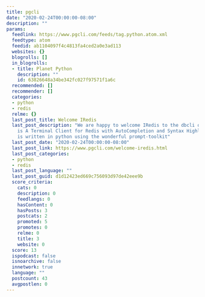 ```yaml
---
title: pgcli
date: "2020-02-24T00:00:00-08:00"
description: ""
params:
  feedlink: https://www.pgcli.com/feeds/tag.python.atom.xml
  feedtype: atom
  feedid: ab1104097f4c4813fa4ced2a0e3ad113
  websites: {}
  blogrolls: []
  in_blogrolls:
  - title: Planet Python
    description: ""
    id: 63826648a34be342fc027f97571f1a6c
  recommended: []
  recommender: []
  categories:
  - python
  - redis
  relme: {}
  last_post_title: Welcome IRedis
  last_post_description: "We are happy to welcome IRedis to the dbcli org. \nIRedis
    is A Terminal Client for Redis with AutoCompletion and Syntax Highlighting. \n\n\nIRedis
    is written in python using the wonderful prompt-toolkit"
  last_post_date: "2020-02-24T00:00:00-08:00"
  last_post_link: https://www.pgcli.com/welcome-iredis.html
  last_post_categories:
  - python
  - redis
  last_post_language: ""
  last_post_guid: d1d12423ed669c756093d97de42eee9b
  score_criteria:
    cats: 0
    description: 0
    feedlangs: 0
    hasContent: 0
    hasPosts: 3
    postcats: 2
    promoted: 5
    promotes: 0
    relme: 0
    title: 3
    website: 0
  score: 13
  ispodcast: false
  isnoarchive: false
  innetwork: true
  language: ""
  postcount: 43
  avgpostlen: 0
---
```

